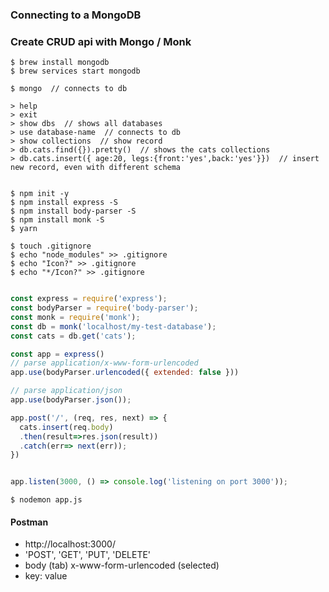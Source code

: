 ### Connecting to a MongoDB
### Create CRUD api with Mongo / Monk

```
$ brew install mongodb
$ brew services start mongodb

$ mongo  // connects to db

> help
> exit
> show dbs  // shows all databases
> use database-name  // connects to db
> show collections  // show record
> db.cats.find({}).pretty()  // shows the cats collections
> db.cats.insert({ age:20, legs:{front:'yes',back:'yes'}})  // insert new record, even with different schema


```

```terminal
$ npm init -y
$ npm install express -S
$ npm install body-parser -S
$ npm install monk -S
$ yarn

$ touch .gitignore
$ echo "node_modules" >> .gitignore
$ echo "Icon?" >> .gitignore
$ echo "*/Icon?" >> .gitignore

```


```js

const express = require('express');
const bodyParser = require('body-parser');
const monk = require('monk');
const db = monk('localhost/my-test-database');
const cats = db.get('cats');

const app = express()
// parse application/x-www-form-urlencoded
app.use(bodyParser.urlencoded({ extended: false }))

// parse application/json
app.use(bodyParser.json());

app.post('/', (req, res, next) => {
  cats.insert(req.body)
  .then(result=>res.json(result))
  .catch(err=> next(err));
})


app.listen(3000, () => console.log('listening on port 3000'));

```

```terminal
$ nodemon app.js

```

#### Postman
- http://localhost:3000/
- 'POST', 'GET', 'PUT', 'DELETE'
- body (tab) x-www-form-urlencoded (selected)
- key: value
